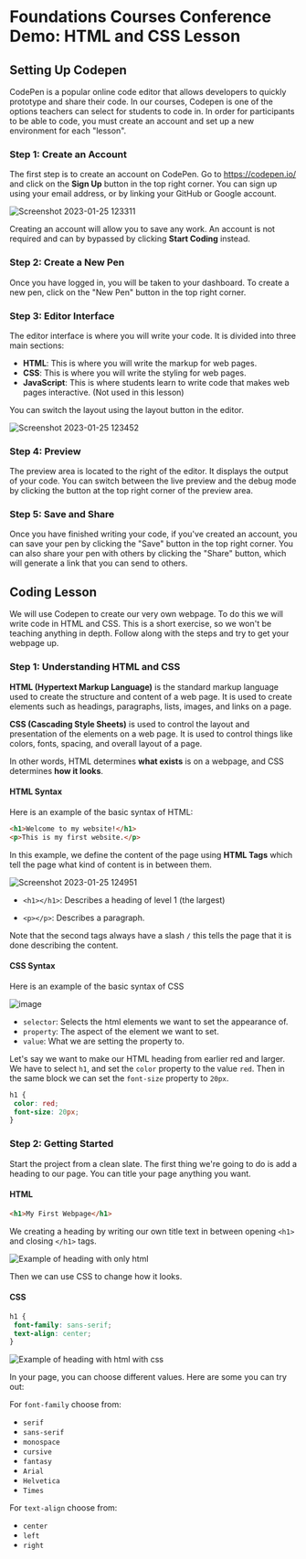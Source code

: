 # Foundations Courses Conference Demo: HTML and CSS Lesson

## Setting Up Codepen

CodePen is a popular online code editor that allows developers to quickly prototype and share their code. In our courses, Codepen is one of the options teachers can select for students to code in. In order for participants to be able to code, you must create an account and set up a new environment for each "lesson". 

### Step 1: Create an Account

The first step is to create an account on CodePen. Go to https://codepen.io/ and click on the **Sign Up** button in the top right corner. You can sign up using your email address, or by linking your GitHub or Google account.

![Screenshot 2023-01-25 123311](https://user-images.githubusercontent.com/13992684/214684290-a44d837a-70d6-4c2c-afa3-011a3852fffb.png)

Creating an account will allow you to save any work. An account is not required and can by bypassed by clicking **Start Coding** instead.

### Step 2: Create a New Pen

Once you have logged in, you will be taken to your dashboard. To create a new pen, click on the "New Pen" button in the top right corner.

### Step 3: Editor Interface

The editor interface is where you will write your code. It is divided into three main sections:

- **HTML**: This is where you will write the markup for web pages.
- **CSS**: This is where you will write the styling for web pages.
- **JavaScript**: This is where students learn to write code that makes web pages interactive. (Not used in this lesson)

You can switch the layout using the layout button in the editor. 

![Screenshot 2023-01-25 123452](https://user-images.githubusercontent.com/13992684/214684175-08a00d9d-f7b8-4cfa-82db-8dc2b8a352fb.png)

### Step 4: Preview

The preview area is located to the right of the editor. It displays the output of your code. You can switch between the live preview and the debug mode by clicking the button at the top right corner of the preview area.

### Step 5: Save and Share

Once you have finished writing your code, if you've created an account, you can save your pen by clicking the "Save" button in the top right corner. You can also share your pen with others by clicking the "Share" button, which will generate a link that you can send to others.

## Coding Lesson

We will use Codepen to create our very own webpage. To do this we will write code in HTML and CSS. This is a short exercise, so we won't be teaching anything in depth. Follow along with the steps and try to get your webpage up. 

### Step 1: Understanding HTML and CSS

**HTML (Hypertext Markup Language)** is the standard markup language used to create the structure and content of a web page. It is used to create elements such as headings, paragraphs, lists, images, and links on a page.

**CSS (Cascading Style Sheets)** is used to control the layout and presentation of the elements on a web page. It is used to control things like colors, fonts, spacing, and overall layout of a page.

In other words, HTML determines **what exists** is on a webpage, and CSS determines **how it looks**.

#### HTML Syntax

Here is an example of the basic syntax of HTML:

```html
<h1>Welcome to my website!</h1>
<p>This is my first website.</p>
```

In this example, we define the content of the page using **HTML Tags** which tell the page what kind of content is in between them. 

![Screenshot 2023-01-25 124951](https://user-images.githubusercontent.com/13992684/214687462-cb89d01e-012f-4e3c-8651-c07de7c11cfd.png)

- `<h1></h1>`: Describes a heading of level 1 (the largest)

- `<p></p>`: Describes a paragraph.

Note that the second tags always have a slash `/` this tells the page that it is done describing the content. 

#### CSS Syntax
Here is an example of the basic syntax of CSS

![image](https://user-images.githubusercontent.com/13992684/214689522-e0556e32-7f06-41bc-92f9-731473ab046e.png)

- `selector`: Selects the html elements we want to set the appearance of.
- `property`: The aspect of the element we want to set. 
- `value`: What we are setting the property to. 

Let's say we want to make our HTML heading from earlier red and larger. We have to select `h1`, and set the `color` property to the value `red`. Then in the same block we can set the `font-size` property to `20px`. 

```css
h1 {
 color: red;
 font-size: 20px;
}
```

### Step 2: Getting Started

Start the project from a clean slate. The first thing we're going to do is add a heading to our page. You can title your page anything you want.

#### HTML

```html
<h1>My First Webpage</h1>
```

We creating a heading by writing our own title text in between opening `<h1>` and closing `</h1>` tags.

![Example of heading with only html](https://user-images.githubusercontent.com/13992684/214693288-0e9da244-c150-4a35-b398-8f05fa71c1fd.png)


Then we can use CSS to change how it looks.

#### CSS

```css
h1 {
 font-family: sans-serif;
 text-align: center;
}
```

![Example of heading with html with css](https://user-images.githubusercontent.com/13992684/214693179-f57410e4-15fc-4c41-827a-4302660f4a48.png)

In your page, you can choose different values. Here are some you can try out:

For `font-family` choose from:
- `serif` 
- `sans-serif` 
- `monospace` 
- `cursive` 
- `fantasy` 
- `Arial` 
- `Helvetica`
- `Times`

For `text-align` choose from:
- `center`
- `left`
- `right`















